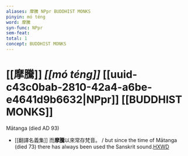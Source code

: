 ```yaml
---
aliases: 摩騰 NPpr BUDDHIST MONKS
pinyin: mó téng
word: 摩騰
syn-func: NPpr
sem-feat: 
total: 1
concept: BUDDHIST MONKS 
---
```

# [[摩騰]] *[[mó téng]]*  [[uuid-c43c0bab-2810-42a4-a6be-e4641d9b6632|NPpr]] [[BUDDHIST MONKS]]
Mātanga (died AD 93)
 - [[翻譯名義集]] 而**摩騰**以來常存梵音。 / but since the time of Mātanga (died 73) there has always been used the Sanskrit sound.[HXWD](https://hxwd.org/textview.html?location=KR6s0019_T_001-1055a.36)